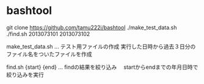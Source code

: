 bashtool
========
git clone https://github.com/tamu222i/bashtool
./make_test_data.sh
./find.sh 2013073101 2013073102

make_test_data.sh ... テスト用ファイルの作成
  実行した日時から過去３日分のファイル名をついたファイルを作成

find.sh {start} {end} ... findの結果を絞り込み
　startからendまでの年月日時で絞り込みを実行
